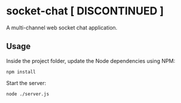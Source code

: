 # socket-chat [ DISCONTINUED ]
A multi-channel web socket chat application.

## Usage

Inside the project folder, update the Node dependencies using NPM:

    npm install

Start the server:

    node ./server.js
